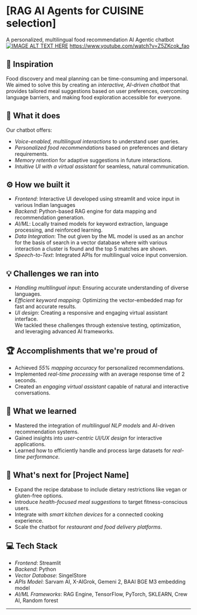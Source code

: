 # [RAG AI Agents for CUISINE selection]  
A personalized, multilingual food recommendation AI Agentic chatbot 
[![IMAGE ALT TEXT HERE](https://i.imgflip.com/9ekba1.jpg)](https://www.youtube.com/watch?v=Z5ZKcok_fao)
https://www.youtube.com/watch?v=Z5ZKcok_fao


## 🚀 Inspiration  
Food discovery and meal planning can be time-consuming and impersonal. We aimed to solve this by creating an *interactive, AI-driven chatbot* that provides tailored meal suggestions based on user preferences, overcoming language barriers, and making food exploration accessible for everyone.  

## 🧠 What it does  
Our chatbot offers:  
- *Voice-enabled, multilingual interactions* to understand user queries.  
- *Personalized food recommendations* based on preferences and dietary requirements.  
- *Memory retention* for adaptive suggestions in future interactions.  
- *Intuitive UI with a virtual assistant* for seamless, natural communication.  

## ⚙ How we built it  
- *Frontend*: Interactive UI developed using streamlit and voice input in various Indian languages 
- *Backend*: Python-based RAG engine for data mapping and recommendation generation.  
- *AI/ML*: Locally trained models for keyword extraction, language processing, and reinforced learning.  
- *Data Integration*: The out given by the ML model is used as an anchor for the basis of search in a vector database where with various interaction a cluster is found and the top 5 matches are shown.  
- *Speech-to-Text*: Integrated APIs for multilingual voice input conversion.  

## 💡 Challenges we ran into  
- *Handling multilingual input*: Ensuring accurate understanding of diverse languages.  
- *Efficient keyword mapping*: Optimizing the vector-embedded map for fast and accurate results.  
- *UI design*: Creating a responsive and engaging virtual assistant interface.  
We tackled these challenges through extensive testing, optimization, and leveraging advanced AI frameworks.  

## 🏆 Accomplishments that we're proud of  
- Achieved *55% mapping accuracy* for personalized recommendations.  
- Implemented *real-time processing* with an average response time of 2 seconds.  
- Created an *engaging virtual assistant* capable of natural and interactive conversations.  

## 🧪 What we learned  
- Mastered the integration of *multilingual NLP models* and AI-driven recommendation systems.  
- Gained insights into *user-centric UI/UX design* for interactive applications.  
- Learned how to efficiently handle and process large datasets for *real-time performance*.  

## 🔮 What's next for [Project Name]  
- Expand the recipe database to include dietary restrictions like vegan or gluten-free options.  
- Introduce *health-focused meal suggestions* to target fitness-conscious users.  
- Integrate with *smart kitchen devices* for a connected cooking experience.  
- Scale the chatbot for *restaurant and food delivery platforms*.  

## 💻 Tech Stack  
- *Frontend*: Streamlit 
- *Backend*: Python
- *Vector Database*: SingelStore  
- *APIs Model*: Sarvam AI, X-AIGrok, Gemeni 2, BAAI BGE M3 embedding model
- *AI/ML Frameworks*: RAG Engine, TensorFlow, PyTorch, SKLEARN, Crew AI, Random forest 

---
